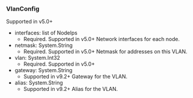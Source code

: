 ### VlanConfig
Supported in v5.0+

- interfaces: list of NodeIps
  - Required. Supported in v5.0+
Network interfaces for each node.
- netmask: System.String
  - Required. Supported in v5.0+
Netmask for addresses on this VLAN.
- vlan: System.Int32
  - Required. Supported in v5.0+
- gateway: System.String
  - Supported in v9.2+
Gateway for the VLAN.
- alias: System.String
  - Supported in v9.2+
Alias for the VLAN.
